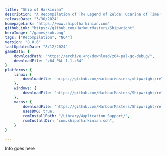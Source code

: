 ```yaml
---
title: "Ship of Harkinian"
description: "A Recompilation of The Legend of Zelda: Ocarina of Time!"
releaseDate: "3/30/2024"
homepageLink: "https://www.shipofharkinian.com"
githubLink: "https://github.com/HarbourMasters/Shipwright"
heroImage: "/games/soh.png"
tags: ["Recompilation", "N64"]
version: "8.0.6"
lastUpdatedDate: "8/12/2024"
gameData: {
    downloadPath: "https://archive.org/download/z64-pal-gc-debug/",
    downloadFile: "z64-PAL-1.1.z64",
}
platforms: {
    linux: {
        downloadFile: "https://github.com/HarbourMasters/Shipwright/releases/download/8.0.6/SoH-MacReady-Golf-Linux-Performance.zip",
    },
    windows: {
        downloadFile: "https://github.com/HarbourMasters/Shipwright/releases/download/8.0.6/SoH-MacReady-Golf-Win64.zip",
    },
    macos: {
        downloadFile: "https://github.com/HarbourMasters/Shipwright/releases/download/8.0.6/SoH-MacReady-Golf-Mac.zip",
        usesDMG: true,
        romInstallPath: "/Library/Application Support/",
        romInstallDir: "com.shipofharkinian.soh",
    }
}

---
```


Info goes here